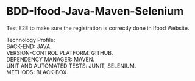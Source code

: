 # BDD-Ifood-Java-Maven-Selenium

Test E2E to make sure the registration is correctly done in Ifood Website.


Technology Profile:<br/>
  BACK-END: JAVA.<br/>
  VERSION-CONTROL PLATFORM: GITHUB.<br/>
  DEPENDENCY MANAGER: MAVEN.<br/>
  UNIT AND AUTOMATED TESTS: JUNIT, SELENIUM.<br/>
  METHODS: BLACK-BOX.<br/>
